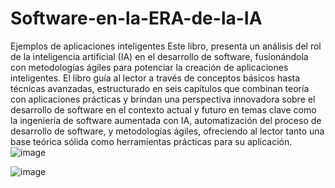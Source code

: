 # Software-en-la-ERA-de-la-IA
Ejemplos de aplicaciones inteligentes
Este libro, presenta un análisis del rol de la inteligencia artificial (IA) en el desarrollo de software, fusionándola con metodologías ágiles para potenciar la creación de aplicaciones inteligentes. El libro guía al lector a través de conceptos básicos hasta técnicas avanzadas, estructurado en seis capítulos que combinan teoría con aplicaciones prácticas y brindan una perspectiva innovadora sobre el desarrollo de software en el contexto actual y futuro en temas clave como la ingeniería de software aumentada con IA, automatización del proceso de desarrollo de software, y metodologías ágiles, ofreciendo al lector tanto una base teórica sólida como herramientas prácticas para su aplicación.![image](https://github.com/user-attachments/assets/c0126b69-d782-4ba0-8c85-94b877a39aa2)


![image](https://github.com/user-attachments/assets/e3f0f944-3719-4a97-8b03-8a49a1612796)
